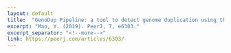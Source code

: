 ```yaml
---
layout: default
title:  "GenoDup Pipeline: a tool to detect genome duplication using the dS-based method"
excerpt: "Mao, Y. (2019). PeerJ, 7, e6303."
excerpt_separator: "<!--more-->"
link: https://peerj.com/articles/6303/
--- 
```

